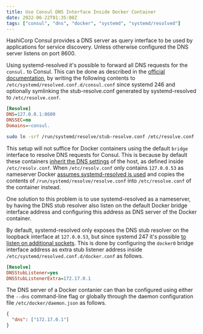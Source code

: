 ```yaml
---
title: Use Consul DNS Interface Inside Docker Container
date: 2022-06-22T01:35:08Z
tags: ["consul", "dns", "docker", "systemd", "systemd/resolved"]
---
```


HashiCorp Consul provides a DNS server as query interface to be used by applications for service discovery.
Unless otherwise configured the DNS server listens on port 8600.

Using systemd-resolved it's possible to forward all DNS requests for the `consul.` to Consul.
This can be done as described in the [official documentation][learn.hashicorp.com:tutorials:consul:dns-forwarding],
by writing the following contents to `/etc/systemd/resolved.conf.d/consul.conf` since systemd 246
and optionally symlinking the stub-resolve.conf generated by systemd-resolved to `/etc/resolve.conf`.

```ini
[Resolve]
DNS=127.0.0.1:8600
DNSSEC=no
Domains=~consul.
```

```bash
sudo ln -srf /run/systemd/resolve/stub-resolve.conf /etc/resolve.conf
```

This setup will not suffice for Docker containers using the default `bridge` interface to resolve DNS requests for Consul.
This is because by default these containers [inherit the DNS settings][docs.docker.com:config:containers:networking] of the host,
as defined inside `/etc/resolv.conf`.
When `/etc/resolv.conf` only contains `127.0.0.53` as nameserver Docker [assumes systemd-resolved is used][github.com:moby:libnetwork:resolveconf.go]
and copies the contents of `/run/systemd/resolve/resolve.conf` into `/etc/resolve.conf` of the container instead.

One solution to this problem is to use systemd-resolved as a nameserver,
by having the DNS stub resolver also listen on the default Docker bridge interface address
and configuring this address as DNS server of the Docker container.

By default, systemd-resolved only exposes the DNS stub resolver on the loopback interface at `127.0.0.53`,
but since systemd 247 it's possible [to listen on additional sockets][freedesktop.org:systemd:resolved:dnsstublistnerextra].
This is done by configuring the `docker0` bridge interface address as extra stub listener address inside `/etc/systemd/resolved.conf.d/docker.conf` as follows.

```ini
[Resolve]
DNSStubListener=yes
DNSStubListenerExtra=172.17.0.1
```


The DNS server of a Docker contanier can than be configured using
either the `--dns` command-line flag
or globally through the daemon configuration file `/etc/docker/daemon.json` as follows.

```json
{
  "dns": ["172.17.0.1"]
}
```

[consul.io:docs:discovery]: https://www.consul.io/docs/discovery/dns
[docs.docker.com:config:containers:networking]: https://docs.docker.com/config/containers/container-networking/#dns-services
[freedesktop.org:systemd:resolved:dnsstublistnerextra]: https://www.freedesktop.org/software/systemd/man/resolved.conf.html#DNSStubListenerExtra=
[github.com:moby:libnetwork:resolveconf.go]:https://github.com/moby/libnetwork/blob/f6ccccb1c082a432c2a5814aaedaca56af33d9ea/resolvconf/resolvconf.go#L29-L54
[learn.hashicorp.com:tutorials:consul:dns-forwarding]:https://learn.hashicorp.com/tutorials/consul/dns-forwarding#systemd-resolved-setup
